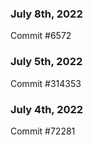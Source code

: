 ### July 8th, 2022

Commit #6572

### July 5th, 2022

Commit #314353


### July 4th, 2022

Commit #72281

